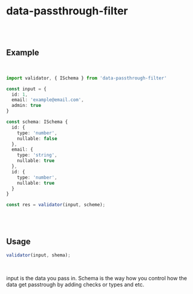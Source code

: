 # data-passthrough-filter

<br>
<br>

## Example
<br>

```typescript
import validator, { ISchema } from 'data-passthrough-filter'

const input = {
  id: 1,
  email: 'example@email.com',
  admin: true
}

const schema: ISchema {
  id: {
    type: 'number',
    nullable: false
  },
  email: {
    type: 'string',
    nullable: true
  },
  id: {
    type: 'number',
    nullable: true
  }
}

const res = validator(input, scheme);
```
<br>
<br>

## Usage

```typescript
validator(input, shema);
```
<br>

input is the data you pass in.
Schema is the way how you control how the data get passtrough by adding checks or types and etc.


